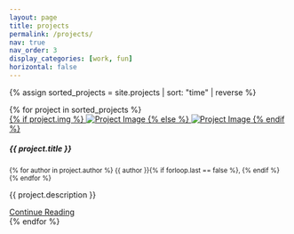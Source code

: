 ```yaml
---
layout: page
title: projects
permalink: /projects/
nav: true
nav_order: 3
display_categories: [work, fun]
horizontal: false
---
```


<!-- pages/projects.md -->

{% assign sorted_projects = site.projects | sort: "time" | reverse %}

<div class="container mt-5">
    {% for project in sorted_projects %}
    <div class="row">
        <div class="col-md-12">
            <div class="card mb-4">
                <div class="row no-gutters">
                    <div class="col-md-4 project-img-card">
                          <a href="{{ project.url | relative_url }}">
                              {% if project.img %}
                                  <img src="{{ project.img | prepend: '/assets/img/project/cover/' | relative_url }}" class="card-img project-img" alt="Project Image">
                              {% else %}
                                  <img src="{{ site.icon | prepend: '/assets/img/' | relative_url }}" class="card-img project-img" alt="Project Image">
                              {% endif %}
                          </a>
                    </div>
                    <div class="col-md-8">
                        <div class="card-body">
                            <h5 class="card-title project-title">
                                <a href="{{ project.url | relative_url }}" style="color: inherit; text-decoration: none;">
                                    {{ project.title }}
                                </a>
                            </h5>
                            <p class="card-text project-author">
                                <small class="text-muted">
                                    {% for author in project.author %}
                                        {{ author }}{% if forloop.last == false %}, {% endif %}
                                    {% endfor %}
                                </small>
                            </p>
                            <p class="card-text">{{ project.description }}</p>
                            <a href="{{ project.url | relative_url }}" class="btn btn-primary project-btn">Continue Reading</a>
                        </div>
                    </div>
                </div>
            </div>
        </div>
    </div>
    {% endfor %}
</div>
